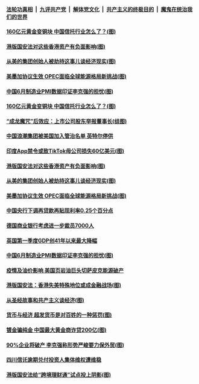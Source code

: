 ####  [法轮功真相](../../../../basic/blob/master/README.md?t=07021102) &nbsp;|&nbsp; [九评共产党](../../../../9ping.md/blob/master/README.md?t=07021102) &nbsp;|&nbsp; [解体党文化](../../../../jtdwh.md/blob/master/README.md?t=07021102)  &nbsp;|&nbsp; [共产主义的终极目的](../../../../gczydzjmd.md/blob/master/README.md?t=07021102) &nbsp;|&nbsp; [魔鬼在统治我们的世界](../../../../mgztzwmdsj.md/blob/master/README.md?t=07021102) 

#### [160亿元黄金变铜块 中国信托行业怎么了？(图)](../pages/p5/938358.md?t=07021102) 

#### [港版国安法对这些香港资产有负面影响(图)](../pages/p5/938357.md?t=07021102) 

#### [从美的集团创始人被劫持这事儿谈经济现实(图)](../pages/p5/938344.md?t=07021102) 

#### [美墨加协议生效 OPEC面临全球能源格局新挑战(图)](../pages/p5/938340.md?t=07021102) 


#### [中国6月制造业PMI数据印证李克强的担忧(图)](../pages/p5/938245.md?t=07021102) 

#### [160亿元黄金变铜块 中国信托行业怎么了？(图)](../pages/p5/938358.md?t=07021102) 

#### [“成龙魔咒”后效应：上市公司股东举报董事长(组图)](../pages/p5/938368.md?t=07021102) 

#### [中国浪潮集团被美国加入管治名单 英特尔停供](../pages/p5/938365.md?t=07021102) 

#### [印度App禁令或致TikTok母公司损失60亿美元(图)](../pages/p5/938364.md?t=07021102) 

#### [港版国安法对这些香港资产有负面影响(图)](../pages/p5/938357.md?t=07021102) 

#### [从美的集团创始人被劫持这事儿谈经济现实(图)](../pages/p5/938344.md?t=07021102) 

#### [美墨加协议生效 OPEC面临全球能源格局新挑战(图)](../pages/p5/938340.md?t=07021102) 


#### [中国央行下调再贷款再贴现利率0.25个百分点](../pages/p5/938264.md?t=07021102) 

#### [德国商业银行考虑进一步裁员7000人](../pages/p5/938262.md?t=07021102) 

#### [英国第一季度GDP创41年以来最大降幅](../pages/p5/938261.md?t=07021102) 

#### [中国6月制造业PMI数据印证李克强的担忧(图)](../pages/p5/938245.md?t=07021102) 

#### [疫情及油价影响 美国页岩油巨头切萨皮克能源破产](../pages/p5/938232.md?t=07021102) 

#### [港版国安法：香港失美特殊地位或成金融战场(图)](../pages/p5/938230.md?t=07021102) 

#### [从圣经故事和共产主义谈经济(图)](../pages/p5/938133.md?t=07021102) 

#### [货币与经济 超发货币是对百姓的一种惩罚(图)](../pages/p5/938130.md?t=07021102) 

#### [镀金骗纯金 中国最大黄金商诈贷200亿(图)](../pages/p5/938160.md?t=07021102) 

#### [90%企业将破产 李克强称形势严峻要力保外贸(图)](../pages/p5/938142.md?t=07021102) 

#### [四川信讬逾期兑付投资人集体维权遭维稳](../pages/p5/938159.md?t=07021102) 

#### [港版国安法给“跨境理财通”试点投上阴影(图)](../pages/p5/938156.md?t=07021102) 

